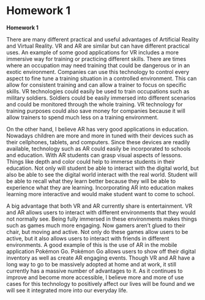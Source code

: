 # Homework 1

**Homework 1**

There are many different practical and useful advantages of Artificial Reality and Virtual Reality. VR and AR are similar but can have different practical uses. An example of some good applications for VR includes a more immersive way for training or practicing different skills. There are times where an occupation may need training that could be dangerous or in an exotic environment. Companies can use this technology to control every aspect to fine tune a training situation in a controlled environment. This can allow for consistent training and can allow a trainer to focus on specific skills. VR technologies could easily be used to train occupations such as military soldiers. Soldiers could be easily immersed into different scenarios and could be monitored through the whole training. VR technology for training purposes could also save money for companies because it will allow trainers to spend much less on a training environment.

On the other hand, I believe AR has very good applications in education. Nowadays children are more and more in tuned with their devices such as their cellphones, tablets, and computers. Since these devices are readily available, technology such as AR could easily be incorporated to schools and education. With AR students can grasp visual aspects of lessons. Things like depth and color could help to immerse students in their education. Not only will student be able to interact with the digital world, but also be able to see the digital world interact with the real world. Student will be able to recall what they learn better because they will be able to experience what they are learning. Incorporating AR into education makes learning more interactive and would make student want to come to school.

A big advantage that both VR and AR currently share is entertainment. VR and AR allows users to interact with different environments that they would not normally see. Being fully immersed in these environments makes things such as games much more engaging. Now gamers aren’t glued to their chair, but moving and active. Not only do these games allow users to be active, but it also allows users to interact with friends in different environments. A good example of this is the use of AR in the mobile application Pokémon Go. Pokémon Go allows users to show off their digital inventory as well as create AR engaging events. Though VR and AR have a long way to go to be massively adopted at home and at work, it still currently has a massive number of advantages to it. As it continues to improve and become more accessible, I believe more and more of use cases for this technology to positively affect our lives will be found and we will see it integrated more into our everyday life.
